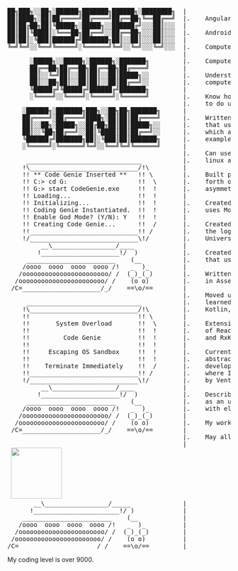 <pre>
██╗███╗░░██╗░██████╗███████╗██████╗░████████╗  |
██║████╗░██║██╔════╝██╔════╝██╔══██╗╚══██╔══╝  |.    Angular Developer
██║██╔██╗██║╚█████╗░█████╗░░██████╔╝░░░██║░░░  |
██║██║╚████║░╚═══██╗██╔══╝░░██╔══██╗░░░██║░░░  |.    Android Developer
██║██║░╚███║██████╔╝███████╗██║░░██║░░░██║░░░  |
╚═╝╚═╝░░╚══╝╚═════╝░╚══════╝╚═╝░░╚═╝░░░╚═╝░░░  |.    Computer Engineering Degree
                                               |
      ░█████╗░░█████╗░██████╗░███████╗         |.    Computer Technologist Diploma
      ██╔══██╗██╔══██╗██╔══██╗██╔════╝         |
      ██║░░╚═╝██║░░██║██║░░██║█████╗░░         |.    Understand many of the layers in which
      ██║░░██╗██║░░██║██║░░██║██╔══╝░░         |.    computers are built upon.
      ╚█████╔╝╚█████╔╝██████╔╝███████╗         |
      ░╚════╝░░╚════╝░╚═════╝░╚══════╝         |.    Know how to manipulate electricity
                                               |.    to do useful things.
    ░██████╗░███████╗███╗░░██╗██╗███████╗      |
    ██╔════╝░██╔════╝████╗░██║██║██╔════╝      |.    Written my own shell program in C
    ██║░░██╗░█████╗░░██╔██╗██║██║█████╗░░      |.    that uses the pipefd interface
    ██║░░╚██╗██╔══╝░░██║╚████║██║██╔══╝░░      |.    which allows you to pipe programs together.
    ╚██████╔╝███████╗██║░╚███║██║███████╗      |.    example: ls | tr e f
    ░╚═════╝░╚══════╝╚═╝░░╚══╝╚═╝╚══════╝      |
                                               |.    Can use pthreads to do multi-threading in
     _______________________________           |.    linux and windows (C Language).
    !\_____________________________/!\         |
    !! ** Code Genie Inserted **   !! \        |.    Built python programs that talk back and
    !! C:> cd G:                   !!  \       |.    forth over sockets using symmetric and
    !! G:> start CodeGenie.exe     !!  !       |.    asymmetric encryption.
    !! Loading...                  !!  !       |
    !! Initializing...             !!  !       |.    Created real time security system in HDL that
    !! Coding Genie Instantiated.  !!  !       |.    uses Morse code to unlock your door.
    !! Enable God Mode? (Y/N): Y   !!  !       |
    !! Creating Code Genie...      !!  /       |.    Created Traffic light system in HDL to mimic
    !!_____________________________!! /        |.    the logic of a busy street light by the
    !/_____________________________\!/         |.    University of Saskatchewan.
         __\_________________/____             |
        !_____________________!/  )            |.    Created 8-bit microprocessor in HDL
     ________________________    (__           |.    that uses a custom instruction set.
    /oooo  oooo  oooo  oooo /!   _  )_         |
   /ooooooooooooooooooooooo/ /  (_)_(_)        |.    Written software at the lowest level
  /ooooooooooooooooooooooo/ /    (o o)         |.    in Assembly and C.
 /C=_____________________/_/    ==\o/==        |
                                               |.    Moved up the chain of abstraction and
     _______________________________           |.    learned powerful languages like Python,
    !\_____________________________/!\         |.    Kotlin, and Typescript.
    !!                             !! \        |
    !!       System Overload       !!  \       |.    Extensive knowledge and understanding
    !!                             !!  !       |.    of ReactiveX programming, such as RxJS
    !!         Code Genie          !!  !       |.    and RxKotlin.
    !!                             !!  !       |
    !!     Escaping OS Sandbox     !!  !       |.    Currently work at the top of the
    !!                             !!  !       |.    abstraction stack as a software
    !!    Terminate Immediately    !!  /       |.    developer for Grassland Ventures,
    !!_____________________________!! /        |.    where I help build startups powered
    !/_____________________________\!/         |.    by Venture Capital and Angel Investors.
         __\_________________/____             |
        !_____________________!/  )            |.    Described as a wise owl. Or even better,
     ________________________    (__           |.    as an unruffled empath who solves problems
    /oooo  oooo  oooo  oooo /!   _  )_         |.    with elevated thinking.
   /ooooooooooooooooooooooo/ /  (_)_(_)        |
  /ooooooooooooooooooooooo/ /    (o o)         |.    My work will shake the world in a gentle way.
 /C=_____________________/_/    ==\o/==        |
                                               |.    May all beings be happy!
                                               |
 <img height="115px" src="https://c.tenor.com/JfXTd7nG-3UAAAAC/god-mode-sayians.gif">
       __\_________________/_____              |      
      !_______________________!/ )             |
    ________________________    (__            |
   /oooo  oooo  oooo  oooo /!   _  )_          |
  /ooooooooooooooooooooooo/ /  (_)_(_)         |
 /ooooooooooooooooooooooo/ /    (o o)          |
/C=_____________________/_/    ==\o/==         |
</pre>
My coding level is over 9000.
